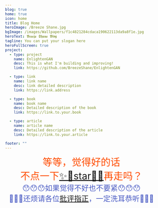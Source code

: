 ```yaml
---
blog: true
home: true
icon: home
title: Blog Home
heroImage: /Breeze Shane.jpg
bgImage: /images/Wallpapers/f1c4821284cdaca190622113da9a8f1e.jpg
heroText: 𝕭𝖗𝖊𝖊𝖟𝖊 𝕾𝖍𝖆𝖓𝖊 𝕭𝖑𝖔𝖌
tagline: You can put your slogan here
heroFullScreen: true
project:
  - type: project
    name: EnlightenGAN
    desc: This is what I'm building and improving!
    link: https://github.com/BreezeShane/EnlightenGAN

  - type: link
    name: link name
    desc: link detailed description
    link: https://link.address

  - type: book
    name: book name
    desc: Detailed description of the book
    link: https://link.to.your.book

  - type: article
    name: article name
    desc: Detailed description of the article
    link: https://link.to.your.article

footer: ""
---
```


<center><p><font color="#ff4c00" size=6>等等，觉得好的话<br>不点一下<a href="https://github.com/BreezeShane?tab=repositories">✨🌟star🌟✨</a>再走吗？</font><br><font color="#4b5cc4" size=5>😯😯😯如果觉得不好也不要紧😯😯😯<br>🤗🤗🤗还烦请各位<a href="https://github.com/BreezeShane/BreezeShane.github.io/issues">批评指正</a>，一定洗耳恭听🤗🤗🤗</font></p></center>





